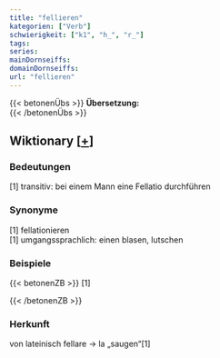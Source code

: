 ```yaml
---
title: "fellieren"
kategorien: ["Verb"]
schwierigkeit: ["k1", "h_", "r_"]
tags:
series:
mainDornseiffs:
domainDornseiffs:
url: "fellieren"
---
```


{{< betonenÜbs >}}
**Übersetzung:**  
{{< /betonenÜbs >}}

## Wiktionary [[+](https://de.wiktionary.org/wiki/fellieren)]

### Bedeutungen
[1] transitiv: bei einem Mann eine Fellatio durchführen  

### Synonyme
[1] fellationieren  
[1] umgangssprachlich: einen blasen, lutschen  

### Beispiele
{{< betonenZB >}}
[1]  

{{< /betonenZB >}}
### Herkunft
von lateinisch fellare → la „saugen“[1]  


